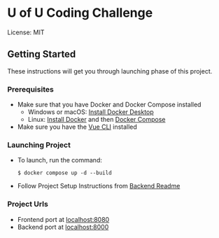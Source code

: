 # U of U Coding Challenge

License: MIT

## Getting Started

These instructions will get you through launching phase of this project.

### Prerequisites

- Make sure that you have Docker and Docker Compose installed
  - Windows or macOS:
    [Install Docker Desktop](https://www.docker.com/get-started)
  - Linux: [Install Docker](https://www.docker.com/get-started) and then
    [Docker Compose](https://github.com/docker/compose)
- Make sure you have the [Vue CLI](https://cli.vuejs.org/#getting-started) installed

### Launching Project

- To launch, run the command:

      $ docker compose up -d --build

- Follow Project Setup Instructions from [Backend Readme](https://github.com/baconkev000/uofu_scii_test/blob/main/backend/README.md)


### Project Urls

- Frontend port at [localhost:8080](http://localhost:8080)
- Backend port at [localhost:8000](http://localhost:8080)